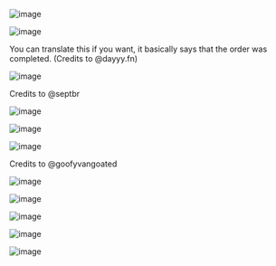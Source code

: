 ![image](https://github.com/user-attachments/assets/871eb71b-12d2-4800-a746-5f9aae08f6f8)

![image](https://github.com/user-attachments/assets/5d5f73bb-9ce0-4a6b-a1a7-e86bdab0106d)

You can translate this if you want, it basically says that the order was completed. (Credits to @dayyy.fn)

![image](https://github.com/user-attachments/assets/a17f30d4-1dcc-46c7-b964-2f868f355c7a)



Credits to @septbr

![image](https://github.com/user-attachments/assets/62daa808-3751-40b1-8c9d-73cc5d30c2b6)

![image](https://github.com/user-attachments/assets/3c5cc73b-f5a5-4cbe-90e1-0d9a28e0fe7f)

![image](https://github.com/user-attachments/assets/6c316a75-2d95-4b39-9321-c1544f51ed71)


Credits to @goofyvangoated

![image](https://github.com/user-attachments/assets/9f985a1c-7d1f-44dd-a89d-37790fb6673a)

![image](https://github.com/user-attachments/assets/05b174da-94ba-46be-bc85-85530be565ac)

![image](https://github.com/user-attachments/assets/0cd78ecf-3a6a-4597-a2fc-505aaad4b81c)

![image](https://github.com/user-attachments/assets/97d460d7-3aca-4324-935e-35e1006c336a)

![image](https://github.com/user-attachments/assets/8835e539-d953-465d-aa4e-1cbc5dbb18f5)

